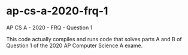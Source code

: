 # ap-cs-a-2020-frq-1
AP CS A - 2020 -  FRQ - Question 1

This code actually compiles and runs code that solves parts A and B of Question 1 of the 2020 AP Computer Science A exame.

